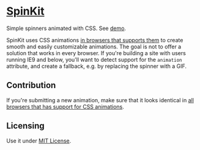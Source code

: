 [SpinKit](http://tobiasahlin.com/spinkit/)
============

Simple spinners animated with CSS. See [demo](http://tobiasahlin.com/spinkit/).

SpinKit uses CSS animations [in browsers that supports them](http://caniuse.com/css-animation) to create smooth and easily customizable animations. The goal is not to offer a solution that works in every browser. If you're building a site with users running IE9 and below, you'll want to detect support for the `animation` attribute, and create a fallback, e.g. by replacing the spinner with a GIF.

## Contribution

If you're submitting a new animation, make sure that it looks identical in [all browsers that has support for CSS animations](http://caniuse.com/css-animation).

## Licensing

Use it under [MIT License](/LICENSE).
